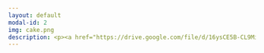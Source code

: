 ```yaml
---
layout: default
modal-id: 2
img: cake.png
description: <p><a href="https://drive.google.com/file/d/16ysCE5B-CL9MivYIQ7tjtol8OJEhFR7a/view"><font size="6"><strong><font color="#0000ff">Link to Academic Research Resume (PDF)</font></a></p><br>Research Highlights</font></strong><br><br><em>ATouchMe</em>- Video Game, Short Paper, and Conference Presentation -<br>Games for Good, Worcester, Massachusetts, USA - 2025<br>(developed in collaboration with Leslie Zeng, M.F.A.)<br><em><strong><font color="#ff000d">(forthcoming)</em></strong></font><br><br><em>The ‘Silent’ Protagonists of Baldur’s Gate 3: Assumed Agency in the Absence of Vocal Performance</em>- Video Essay, and Conference Presentation, Canadian Game Studies Association Conference, Montreal, Canada - 2025<br><br><em>PanOp Industries</em>- Video Game Demo, Art Piece (Short Film), and Conference Presentation - RoboPhilosophy Conference, Aarhus, Denmark – 2024<br><br><em>‘How liberating it is to leave the past behind.’ - Perceiving Authenticity Within the Vocal Performances of Assassin’s Creed: Origins</em>- chapter submission for <em>The Journal for Interdisciplinary Voice Studies (JIVS)</em>special issue – 2024<br><em><strong>(journal issue co-edited with Kate Galloway, Ph.D.)</em></strong><br><br><em>‘Constellations’ of Vocal Expression - A Time Traveler’s Examination of Vocal Performance in Assassin’s Creed: Origins</em>- Extended Abstract, Conference Presentation Digital Games Research Association (DiGRA) - 2023<br><br><br><br><br><font size="6"><strong>Unpublished Compositions and Projects</strong></font><br><br><br><font size="4">Enacting Multiple Subjectivities - Baldur’s Gate 3 and the Performance of the (Multi)Self<br><br>Vampires, Cheap Wine, and Drunken Debauchery - A Multi-Lingual Analysis of the Vocal Performances of The Oxenfurt Drunk, a Quest from The Witcher 3 - Wild Hunt<br><br>Race, Voice, and Media Worlds - Orienting Assassin's Creed - Origins Within the Logics of Mediated and Socio-cultural Space/time<br><br>Historical Narration as Quantum Time Travel? Leaping through the Constellations of Space/Time in the Assassin's Creed Franchise<br><br>The Body, Health, and Digital Surveillance<br><br>Cannibalism and Christ - Consumption and Cannibalism as Metaphor in the Old and New Testament</font><br><br>
---
```

